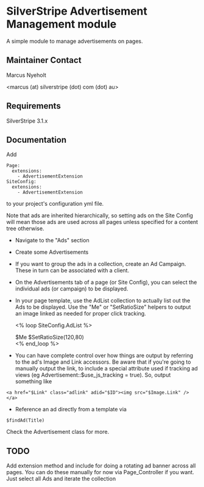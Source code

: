 # SilverStripe Advertisement Management module

A simple module to manage advertisements on pages.

## Maintainer Contact

Marcus Nyeholt

<marcus (at) silverstripe (dot) com (dot) au>

## Requirements

SilverStripe 3.1.x

## Documentation

Add

```
Page:
  extensions:
    - AdvertisementExtension
SiteConfig:
  extensions:
    - AdvertisementExtension
```

to your project's configuration yml file.

Note that ads are inherited hierarchically, so setting ads on the Site Config
will mean those ads are used across all pages unless specified for a content
tree otherwise.


* Navigate to the "Ads" section
* Create some Advertisements
* If you want to group the ads in a collection, create an Ad Campaign. These in turn can be associated with a client.
* On the Advertisements tab of a page (or Site Config), you can select the individual ads (or campaign) to be displayed.
* In your page template, use the AdList collection to actually list out the Ads to be displayed. Use the "Me" or "SetRatioSize" helpers to output an image linked as needed for proper click tracking.

	<% loop SiteConfig.AdList %>
	<div class="ad">
		$Me
		<!-- Or, to scale it appropriately -->
		$SetRatioSize(120,80)

	</div>
	<% end_loop %>

* You can have complete control over how things are output by referring to the ad's Image and Link accessors. Be aware that if you're going to manually output the link, to include a special attribute used if tracking ad views (eg Advertisement::$use\_js\_tracking = true). So, output something like

```
<a href="$Link" class="adlink" adid="$ID"><img src="$Image.Link" /></a>
```

* Reference an ad directly from a template via

```
$findAd(Title)
```


Check the Advertisement class for more.

## TODO

Add extension method and include for doing a rotating ad banner
across all pages. You can do these manually for now via Page\_Controller
if you want. Just select all Ads and iterate the collection
